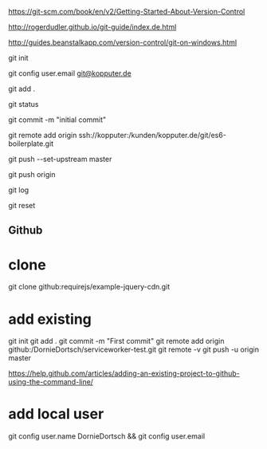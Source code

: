 https://git-scm.com/book/en/v2/Getting-Started-About-Version-Control

http://rogerdudler.github.io/git-guide/index.de.html

http://guides.beanstalkapp.com/version-control/git-on-windows.html

git init

git config user.email git@kopputer.de

git add .

git status

git commit -m "initial commit"

git remote add origin ssh://kopputer:/kunden/kopputer.de/git/es6-boilerplate.git

git push --set-upstream master

git push origin

git log

git reset


Github
------------------

# clone
git clone github:requirejs/example-jquery-cdn.git

# add existing
git init
git add .
git commit -m "First commit"
git remote add origin github:/DornieDortsch/serviceworker-test.git
git remote -v
git push -u origin master

https://help.github.com/articles/adding-an-existing-project-to-github-using-the-command-line/

# add local user
git config user.name DornieDortsch && git config user.email 
